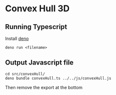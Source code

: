 # Convex Hull 3D

## Running Typescript
Install [deno](https://deno.land/#installation)

```
deno run <filename>
```

## Output Javascript file
```
cd src/convexHull/
deno bundle convexHull.ts ../../js/convexHull.js
```

Then remove the export at the bottom